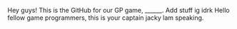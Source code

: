 Hey guys! This is the GitHub for our GP game, ______. Add stuff ig idrk
Hello fellow game programmers, this is your captain jacky lam speaking.
